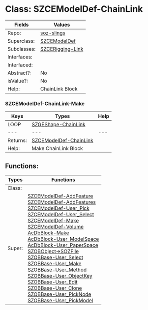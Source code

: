 
# Class:	SZCEModelDef-ChainLink

| Fields | Values |
| --------- | --------- |
| Repo: | [soz-slings](/repos/soz-slings.html) |
| Superclass: | [SZCEModelDef](SZCEModelDef.html) |
| Subclasses: | [SZCERigging-Link](SZCERigging-Link.html) |
| Interfaces: |  |
| Interfaced: |  |
| Abstract?: | No |
| isValue?: | No |
| Help: | ChainLink Block |

### SZCEModelDef-ChainLink-Make

| Keys | Types | Help |
| --------- | --------- | --------- |
| LOOP | [SZGEShape-ChainLink](SZGEShape-ChainLink.html) |  |
| --- | --- | --- |
| Returns: | [SZCEModelDef-ChainLink](SZCEModelDef-ChainLink.html) |
| Help: | Make ChainLink Block |


## Functions:

| Types | Functions |
| --------- | --------- |
| Class: |  |
| Super: | [SZCEModelDef-AddFeature](SZCEModelDef.html) <br> [SZCEModelDef-AddFeatures](SZCEModelDef.html) <br> [SZCEModelDef-User_Pick](SZCEModelDef.html) <br> [SZCEModelDef-User_Select](SZCEModelDef.html) <br> [SZCEModelDef-Make](SZCEModelDef.html) <br> [SZCEModelDef-Volume](SZCEModelDef.html) <br> [AcDbBlock-Make](AcDbBlock.html) <br> [AcDbBlock-User_ModelSpace](AcDbBlock.html) <br> [AcDbBlock-User_PaperSpace](AcDbBlock.html) <br> [SZOBObject->SOZFile](SZOBObject.html) <br> [SZOBBase-User_Select](SZOBBase.html) <br> [SZOBBase-User_Make](SZOBBase.html) <br> [SZOBBase-User_Method](SZOBBase.html) <br> [SZOBBase-User_ObjectKey](SZOBBase.html) <br> [SZOBBase-User_Edit](SZOBBase.html) <br> [SZOBBase-User_Clone](SZOBBase.html) <br> [SZOBBase-User_PickNode](SZOBBase.html) <br> [SZOBBase-User_PickModel](SZOBBase.html) |


